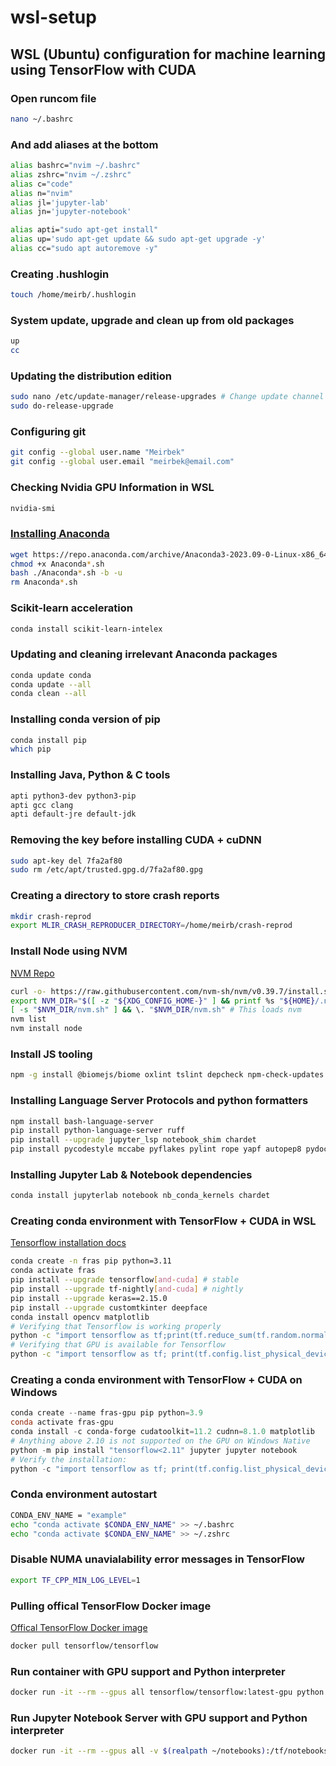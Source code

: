 # wsl-setup

## WSL (Ubuntu) configuration for machine learning using TensorFlow with CUDA

### Open runcom file

```bash
nano ~/.bashrc
```

### And add aliases at the bottom

```bash
alias bashrc="nvim ~/.bashrc"
alias zshrc="nvim ~/.zshrc"
alias c="code"
alias n="nvim"
alias jl='jupyter-lab'
alias jn='jupyter-notebook'

alias apti="sudo apt-get install"
alias up='sudo apt-get update && sudo apt-get upgrade -y'
alias cc="sudo apt autoremove -y"
```

### Creating .hushlogin

```bash
touch /home/meirb/.hushlogin
```

### System update, upgrade and clean up from old packages

```bash
up
cc
```

### Updating the distribution edition

```bash
sudo nano /etc/update-manager/release-upgrades # Change update channel from lts to normal
sudo do-release-upgrade
```

### Configuring git

```bash
git config --global user.name "Meirbek"
git config --global user.email "meirbek@email.com"
```

### Checking Nvidia GPU Information in WSL

```bash
nvidia-smi
```

### [Installing Anaconda](https://www.anaconda.com/download)

```bash
wget https://repo.anaconda.com/archive/Anaconda3-2023.09-0-Linux-x86_64.sh
chmod +x Anaconda*.sh
bash ./Anaconda*.sh -b -u
rm Anaconda*.sh
```

### Scikit-learn acceleration

```bash
conda install scikit-learn-intelex
```

### Updating and cleaning irrelevant Anaconda packages

```bash
conda update conda
conda update --all
conda clean --all
```

### Installing conda version of pip

```bash
conda install pip
which pip
```

### Installing Java, Python & C tools

```bash
apti python3-dev python3-pip
apti gcc clang
apti default-jre default-jdk
```

### Removing the key before installing CUDA + cuDNN

```bash
sudo apt-key del 7fa2af80
sudo rm /etc/apt/trusted.gpg.d/7fa2af80.gpg
```

### Creating a directory to store crash reports

```bash
mkdir crash-reprod
export MLIR_CRASH_REPRODUCER_DIRECTORY=/home/meirb/crash-reprod
```

### Install Node using NVM

[NVM Repo](https://github.com/nvm-sh/nvm?tab=readme-ov-file#installing-and-updating)

```bash
curl -o- https://raw.githubusercontent.com/nvm-sh/nvm/v0.39.7/install.sh | bash
export NVM_DIR="$([ -z "${XDG_CONFIG_HOME-}" ] && printf %s "${HOME}/.nvm" || printf %s "${XDG_CONFIG_HOME}/nvm")"
[ -s "$NVM_DIR/nvm.sh" ] && \. "$NVM_DIR/nvm.sh" # This loads nvm
nvm list
nvm install node
```

### Install JS tooling

```bash
npm -g install @biomejs/biome oxlint tslint depcheck npm-check-updates typescript prettier pnpm yarn pnpm deno bun eslint corepack
```

### Installing Language Server Protocols and python formatters

```bash
npm install bash-language-server
pip install python-language-server ruff
pip install --upgrade jupyter_lsp notebook_shim chardet
pip install pycodestyle mccabe pyflakes pylint rope yapf autopep8 pydocstyle
```

### Installing Jupyter Lab & Notebook dependencies

```bash
conda install jupyterlab notebook nb_conda_kernels chardet
```

### Creating conda environment with TensorFlow + CUDA in WSL

[Tensorflow installation docs](https://www.tensorflow.org/install/pip)

```bash
conda create -n fras pip python=3.11
conda activate fras
pip install --upgrade tensorflow[and-cuda] # stable
pip install --upgrade tf-nightly[and-cuda] # nightly
pip install --upgrade keras==2.15.0
pip install --upgrade customtkinter deepface
conda install opencv matplotlib
# Verifying that Tensorflow is working properly
python -c "import tensorflow as tf;print(tf.reduce_sum(tf.random.normal([1000, 1000])))"
# Verifying that GPU is available for Tensorflow
python -c "import tensorflow as tf; print(tf.config.list_physical_devices('GPU'))"
```

### Creating a conda environment with TensorFlow + CUDA on Windows

```powershell
conda create --name fras-gpu pip python=3.9
conda activate fras-gpu
conda install -c conda-forge cudatoolkit=11.2 cudnn=8.1.0 matplotlib
# Anything above 2.10 is not supported on the GPU on Windows Native
python -m pip install "tensorflow<2.11" jupyter jupyter notebook
# Verify the installation:
python -c "import tensorflow as tf; print(tf.config.list_physical_devices('GPU'))"
```

### Conda environment autostart

```bash
CONDA_ENV_NAME = "example"
echo "conda activate $CONDA_ENV_NAME" >> ~/.bashrc
echo "conda activate $CONDA_ENV_NAME" >> ~/.zshrc
```

### Disable NUMA unavialability error messages in TensorFlow

```bash
export TF_CPP_MIN_LOG_LEVEL=1
```

### Pulling offical TensorFlow Docker image

[Offical TensorFlow Docker image](https://hub.docker.com/r/tensorflow/tensorflow/)

```bash
docker pull tensorflow/tensorflow

```

### Run container with GPU support and Python interpreter

```bash
docker run -it --rm --gpus all tensorflow/tensorflow:latest-gpu python
```

### Run Jupyter Notebook Server with GPU support and Python interpreter

```bash
docker run -it --rm --gpus all -v $(realpath ~/notebooks):/tf/notebooks -p 8888:8888 tensorflow/tensorflow:latest-gpu-jupyter
```
